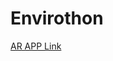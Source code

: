 # Envirothon
[AR APP Link](https://drive.google.com/file/d/1B37rCYII23sZPJu3yzHmdjONMYFNgT7N/view?usp=sharing)
